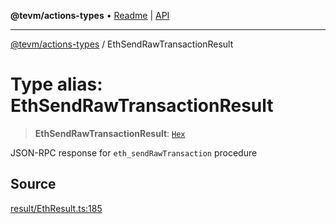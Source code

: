 **@tevm/actions-types** • [Readme](../README.md) \| [API](../globals.md)

***

[@tevm/actions-types](../README.md) / EthSendRawTransactionResult

# Type alias: EthSendRawTransactionResult

> **EthSendRawTransactionResult**: [`Hex`](Hex.md)

JSON-RPC response for `eth_sendRawTransaction` procedure

## Source

[result/EthResult.ts:185](https://github.com/evmts/tevm-monorepo/blob/main/packages/actions-types/src/result/EthResult.ts#L185)
